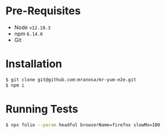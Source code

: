 # Pre-Requisites
- Node `v12.18.3`
- npm `6.14.6`
- Git

# Installation
```sh
$ git clone git@github.com:mranosa/mr-yum-e2e.git
$ npm i
```
 
# Running Tests
```sh
$ npx folio --param headful browserName=firefox slowMo=100
```